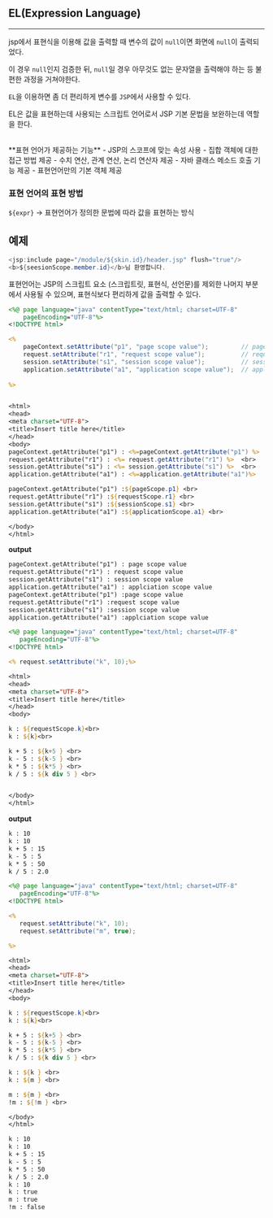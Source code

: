## EL(Expression Language)
---

jsp에서 표현식을 이용해 값을 출력할 때 변수의 값이 `null`이면 화면에 `null`이 출력되었다.

이 경우 `null`인지 검증한 뒤, `null`일 경우 아무것도 없는 문자열을 출력해야 하는 등 불편한 과정을 거쳐야한다.

`EL`을 이용하면 좀 더 편리하게 변수를 `JSP`에서 사용할 수 있다.

EL은 값을 표현하는데 사용되는 스크립트 언어로서 JSP 기본 문법을 보완하는데 역할을 한다.

<br>
**표현 언어가 제공하는 기능**
-   JSP의 스코프에 맞는 속성 사용
-   집합 객체에 대한 접근 방법 제공
-   수치 연산, 관계 연산, 논리 연산자 제공
-   자바 클래스 메소드 호출 기능 제공
-   표현언어만의 기본 객체 제공

<br>

### 표현 언어의 표현 방법

`${expr}` -> 표현언어가 정의한 문법에 따라 값을 표현하는 방식

예제
---
```java
<jsp:include page="/module/${skin.id}/header.jsp" flush="true"/>
<b>${seesionScope.member.id}</b>님 환영합니다.
```

표현언어는 JSP의 스크립트 요소 (스크립트릿, 표현식, 선언문)를 제외한 나머지 부분에서 사용될 수 있으며, 표현식보다 편리하게 값을 출력할 수 있다.


```jsp
<%@ page language="java" contentType="text/html; charset=UTF-8"
    pageEncoding="UTF-8"%>
<!DOCTYPE html>

<%
	pageContext.setAttribute("p1", "page scope value");			// page scope 변수 선언 및 초기화 
	request.setAttribute("r1", "request scope value");			// request scope 변수 선언 및 초기화 
	session.setAttribute("s1", "session scope value");			// session scope 변수 선언 및 초기화 
	application.setAttribute("a1", "application scope value");	// application.scope 변수 선언 및 초기화 
	
%>


<html>
<head>
<meta charset="UTF-8">
<title>Insert title here</title>
</head>
<body>
pageContext.getAttribute("p1") : <%=pageContext.getAttribute("p1") %>	<br>
request.getAttribute("r1") : <%= request.getAttribute("r1") %>	<br>
session.getAttribute("s1") : <%= session.getAttribute("s1") %>	<br>
application.getAttribute("a1") : <%=application.getAttribute("a1")%>	<br>

pageContext.getAttribute("p1") :${pageScope.p1} <br>
request.getAttribute("r1") :${requestScope.r1} <br>
session.getAttribute("s1") :${sessionScope.s1} <br>
application.getAttribute("a1") :${applicationScope.a1} <br>

</body>
</html>
```

**output**
```html
pageContext.getAttribute("p1") : page scope value
request.getAttribute("r1") : request scope value
session.getAttribute("s1") : session scope value
application.getAttribute("a1") : applciation scope value
pageContext.getAttribute("p1") :page scope value
request.getAttribute("r1") :request scope value
session.getAttribute("s1") :session scope value
application.getAttribute("a1") :applciation scope value
```

 ```jsp
 <%@ page language="java" contentType="text/html; charset=UTF-8"
    pageEncoding="UTF-8"%>
<!DOCTYPE html>

<% request.setAttribute("k", 10);%>

<html>
<head>
<meta charset="UTF-8">
<title>Insert title here</title>
</head>
<body>

k : ${requestScope.k}<br>
k : ${k}<br>

k + 5 : ${k+5 } <br>
k - 5 : ${k-5 } <br>
k * 5 : ${k*5 } <br>
k / 5 : ${k div 5 } <br>


</body>
</html>
```

**output**
```html
k : 10
k : 10
k + 5 : 15
k - 5 : 5
k * 5 : 50
k / 5 : 2.0
```

 ```jsp
 <%@ page language="java" contentType="text/html; charset=UTF-8"
    pageEncoding="UTF-8"%>
<!DOCTYPE html>

<% 
	request.setAttribute("k", 10);
	request.setAttribute("m", true);

%>

<html>
<head>
<meta charset="UTF-8">
<title>Insert title here</title>
</head>
<body>

k : ${requestScope.k}<br>
k : ${k}<br>

k + 5 : ${k+5 } <br>
k - 5 : ${k-5 } <br>
k * 5 : ${k*5 } <br>
k / 5 : ${k div 5 } <br>

k : ${k } <br>
k : ${m } <br>

m : ${m } <br>
!m : ${!m } <br>

</body>
</html>
```

```html
k : 10
k : 10
k + 5 : 15
k - 5 : 5
k * 5 : 50
k / 5 : 2.0
k : 10
k : true
m : true
!m : false
```



